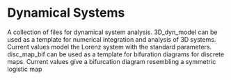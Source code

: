 # Dynamical Systems
A collection of files for dynamical system analysis. 
3D_dyn_model can be used as a template for numerical integration and analysis of 3D systems. Current values model the Lorenz system with the standard parameters.
disc_map_bif can be used as a template for bifuration diagrams for discrete maps. Current values give a bifurcation diagram resembling a symmetric logistic map
